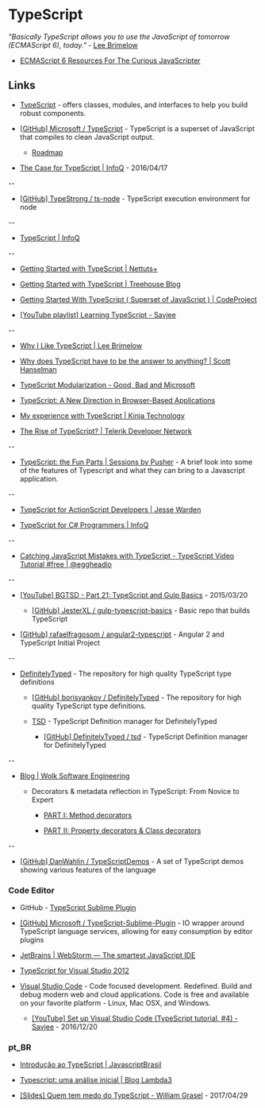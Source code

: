 # TypeScript


_"Basically TypeScript allows you to use the JavaScript of tomorrow (ECMAScript 6), today."_ - [Lee Brimelow](http://www.leebrimelow.com/)

  * [ECMAScript 6 Resources For The Curious JavaScripter](http://addyosmani.com/blog/ecmascript-6-resources-for-the-curious-javascripter/)


## Links

* [TypeScript](http://www.typescriptlang.org/) - offers classes, modules, and interfaces to help you build robust components.

* [[GitHub] Microsoft / TypeScript](https://github.com/Microsoft/TypeScript) - TypeScript is a superset of JavaScript that compiles to clean JavaScript output.

  * [Roadmap](https://github.com/Microsoft/TypeScript/wiki/Roadmap)

* [The Case for TypeScript | InfoQ](http://www.infoq.com/presentations/tpescript-language-tools) - 2016/04/17

--

* [[GitHub] TypeStrong / ts-node](https://github.com/TypeStrong/ts-node) - TypeScript execution environment for node

--

* [TypeScript | InfoQ](https://www.infoq.com/typescript/)

--

* [Getting Started with TypeScript | Nettuts+](http://net.tutsplus.com/tutorials/javascript-ajax/getting-started-with-typescript/)

* [Getting Started with TypeScript | Treehouse Blog](http://blog.teamtreehouse.com/getting-started-typescript)

* [Getting Started With TypeScript ( Superset of JavaScript ) | CodeProject](http://www.codeproject.com/Articles/470129/TypeScript-Superset-of-JavaScript)

* [[YouTube playlist] Learning TypeScript - Savjee](https://www.youtube.com/watch?v=Gd76yF1Dkg4&list=PLzvRQMJ9HDiQyjtcrtvDkeQMJIrv5ABbm)

--

* [Why I Like TypeScript | Lee Brimelow](http://www.leebrimelow.com/why-i-like-typescripts/)

* [Why does TypeScript have to be the answer to anything? | Scott Hanselman](http://www.hanselman.com/blog/WhyDoesTypeScriptHaveToBeTheAnswerToAnything.aspx)

* [TypeScript Modularization - Good, Bad and Microsoft](http://brettjonesdev.com/modularization-in-typescript/)

* [TypeScript: A New Direction in Browser-Based Applications](http://blog.smartbear.com/software-quality/bid/275199/TypeScript-A-New-Direction-in-Browser-Based-Applications)

* [My experience with TypeScript | Kinja Technology](http://tech.kinja.com/my-experience-with-typescript-710191610)

* [The Rise of TypeScript? | Telerik Developer Network](http://developer.telerik.com/featured/the-rise-of-typescript/)

--

* [TypeScript: the Fun Parts | Sessions by Pusher](https://pusher.com/sessions/meetup/ember-london/typescript-the-fun-parts) - A brief look into some of the features of Typescript and what they can bring to a Javascript application.

--

* [TypeScript for ActionScript Developers | Jesse Warden](http://jessewarden.com/2012/10/typescript-for-actionscript-developers.html)

* [TypeScript for C# Programmers | InfoQ](http://www.infoq.com/minibooks/typescript-c-sharp-programmers)

--

* [Catching JavaScript Mistakes with TypeScript - TypeScript Video Tutorial #free | @eggheadio](https://egghead.io/lessons/javascript-catching-javascript-mistakes-with-typescript)

--

* [[YouTube] BGTSD - Part 21: TypeScript and Gulp Basics](https://www.youtube.com/watch?v=5Z82cpVP_qo) - 2015/03/20

  * [[GitHub] JesterXL / gulp-typescript-basics](https://github.com/JesterXL/gulp-typescript-basics) - Basic repo that builds TypeScript

* [[GitHub] rafaelfragosom / angular2-typescript](https://github.com/rafaelfragosom/angular2-typescript) - Angular 2 and TypeScript Initial Project

--

* [DefinitelyTyped](http://definitelytyped.org/) - The repository for high quality TypeScript type definitions

  * [[GitHub] borisyankov / DefinitelyTyped](https://github.com/borisyankov/DefinitelyTyped) - The repository for high quality TypeScript type definitions.

  * [TSD](http://definitelytyped.org/tsd/) - TypeScript Definition manager for DefinitelyTyped

    * [[GitHub] DefinitelyTyped / tsd](https://github.com/Definitelytyped/tsd) - TypeScript Definition manager for DefinitelyTyped

--

* [Blog | Wolk Software Engineering](http://blog.wolksoftware.com/)

  * Decorators & metadata reflection in TypeScript: From Novice to Expert

    * [PART I: Method decorators](http://blog.wolksoftware.com/decorators-reflection-javascript-typescript)

    * [PART II: Property decorators & Class decorators](http://blog.wolksoftware.com/decorators-metadata-reflection-in-typescript-from-novice-to-expert-part-ii)

--

* [[GitHub] DanWahlin / TypeScriptDemos](https://github.com/DanWahlin/TypeScriptDemos) - A set of TypeScript demos showing various features of the language


### Code Editor

* GitHub - [TypeScript Sublime Plugin](https://github.com/raph-amiard/sublime-typescript)

* [[GitHub] Microsoft / TypeScript-Sublime-Plugin](https://github.com/Microsoft/TypeScript-Sublime-Plugin) - IO wrapper around TypeScript language services, allowing for easy consumption by editor plugins

* [JetBrains | WebStorm — The smartest JavaScript IDE](https://www.jetbrains.com/webstorm/)

* [TypeScript for Visual Studio 2012](http://go.microsoft.com/fwlink/?LinkID=266563)

* [Visual Studio Code](https://code.visualstudio.com/) - Code focused development. Redefined. Build and debug modern web and cloud applications. Code is free and available on your favorite platform - Linux, Mac OSX, and Windows.

  * [[YouTube] Set up Visual Studio Code (TypeScript tutorial, #4) - Savjee](https://www.youtube.com/watch?v=fxTKHG-S8RY) - 2016/12/20

### pt_BR

* [Introdução ao TypeScript | JavascriptBrasil](http://javascriptbrasil.com/pre-processadores/introducao-ao-typescript)

* [Typescript: uma análise inicial | Blog Lambda3](http://blog.lambda3.com.br/2012/10/typescript-uma-anlise-inicial/)

* [[Slides] Quem tem medo do TypeScript - William Grasel](http://slides.com/williamgrasel/quem-tem-medo-do-typescript) - 2017/04/29
